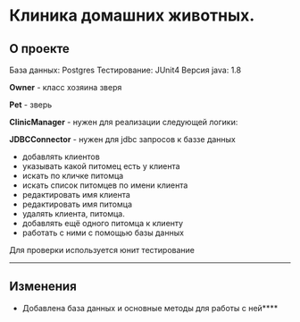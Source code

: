 # Клиника домашних животных.

## О проекте

База данных:    Postgres
Тестирование:   JUnit4
Версия java:    1.8 

**Owner** - класс хозяина зверя

**Pet** - зверь 

**ClinicManager** - нужен для реализации следующей логики:

**JDBCConnector** - нужен для jdbc запросов к баззе данных

- добавлять клиентов
- yказывать какой питомец есть у клиента
- искать по кличке питомца
- искать список питомцев по имени клиента
- редактировать имя клиента
- редактировать имя питомца
- удалять клиента, питомца.
- добавлять ещё одного питомца к клиенту
- работать с ними с помощью базы данных

Для проверки используется юнит тестирование

 ---

## Изменения

 - Добавлена база данных и основные методы
 для работы с ней****